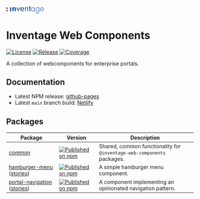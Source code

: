 <!-- markdownlint-disable-next-line -->
<p>
  <img
    width="20%"
    src="./docs/logo.svg"
    alt="Inventage AG"
  />
</p>

# Inventage Web Components

[![License](https://img.shields.io/npm/l/@inventage-web-components/common?style=flat-square)](https://github.com/inventage/web-components/blob/main/LICENSE)
[![Release](https://img.shields.io/github/workflow/status/inventage/web-components/Release?style=flat-square)](https://github.com/inventage/web-components/actions)
[![Coverage](https://img.shields.io/codeclimate/coverage/inventage/web-components?style=flat-square)](https://codeclimate.com/github/inventage/web-components)

A collection of webcomponents for enterprise portals.

## Documentation

- Latest NPM release: [github-pages]
- Latest `main` branch build: [Netlify]

## Packages

| Package                                                                                                                                                                                      | Version                                                                                                                                                                                          | Description                                                            |
| -------------------------------------------------------------------------------------------------------------------------------------------------------------------------------------------- | ------------------------------------------------------------------------------------------------------------------------------------------------------------------------------------------------ | ---------------------------------------------------------------------- |
| [common](https://github.com/inventage/web-components/tree/main/packages/common)                                                                                                              | [![Published on npm](https://img.shields.io/npm/v/@inventage-web-components/hamburger-menu.svg?style=flat-square)](https://www.npmjs.com/package/@inventage-web-components/hamburger-menu)       | Shared, common functionality for `@inventage-web-components` packages. |
| [hamburger-menu](https://github.com/inventage/web-components/tree/main/packages/hamburger-menu) ([stories](https://inventage.github.io/web-components/?path=/story/hamburger-menu))          | [![Published on npm](https://img.shields.io/npm/v/@inventage-web-components/hamburger-menu.svg?style=flat-square)](https://www.npmjs.com/package/@inventage-web-components/hamburger-menu)       | A simple hamburger menu component.                                     |
| [portal-navigation](https://github.com/inventage/web-components/tree/main/packages/portal-navigation) ([stories](https://inventage.github.io/web-components/?path=/story/portal-navigation)) | [![Published on npm](https://img.shields.io/npm/v/@inventage-web-components/portal-navigation.svg?style=flat-square)](https://www.npmjs.com/package/@inventage-web-components/portal-navigation) | A component implementing an opinionated navigation pattern.            |

[github-pages]: https://inventage.github.io/web-components/
[netlify]: https://inventage-web-components.netlify.app/
